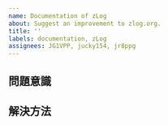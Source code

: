 ```yaml
---
name: Documentation of zLog
about: Suggest an improvement to zlog.org.
title: ''
labels: documentation, zLog
assignees: JG1VPP, jucky154, jr8ppg
---
```


## 問題意識

## 解決方法
